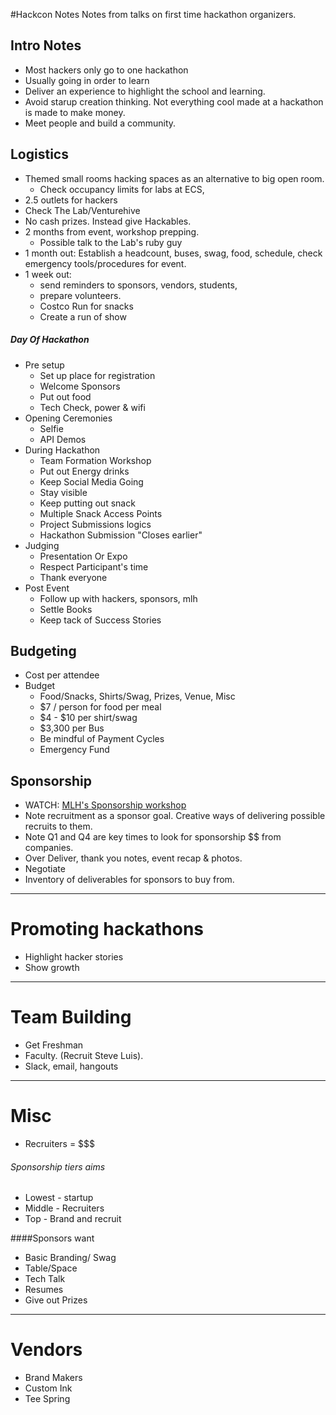 #Hackcon Notes
Notes from talks on first time hackathon organizers.

## Intro Notes

- Most hackers only go to one hackathon
- Usually going in order to learn
- Deliver an experience to highlight the school and learning. 
- Avoid starup creation thinking. Not everything cool made at a hackathon is made to make money.
- Meet people and build a community.

## Logistics

- Themed small rooms hacking spaces as an alternative to big open room. 
	- Check occupancy limits for labs at ECS,
- 2.5 outlets for hackers
- Check The Lab/Venturehive
- No cash prizes. Instead give Hackables. 
- 2 months from event, workshop prepping. 
	- Possible talk to the Lab's ruby guy
- 1 month out: Establish a headcount, buses, swag, food, schedule, check emergency tools/procedures for event.
- 1 week out: 
	- send reminders to sponsors, vendors, students, 
	- prepare volunteers.
	- Costco Run for snacks
	- Create a run of show
	
##### Day Of Hackathon	
- Pre setup
	- Set up place for registration
	- Welcome Sponsors
	- Put out food
	- Tech Check, power & wifi
- Opening Ceremonies		
	- Selfie 
	- API Demos
- During Hackathon
	- Team Formation Workshop
	- Put out Energy drinks
	- Keep Social Media Going
	- Stay visible
	- Keep putting out snack
	- Multiple Snack Access Points
	- Project Submissions logics
	- Hackathon Submission "Closes earlier"
- Judging 
	- Presentation Or Expo
	- Respect Participant's time
	- Thank everyone
- Post Event
	- Follow up with hackers, sponsors, mlh
	- Settle Books
	- Keep tack of Success Stories
	
## Budgeting

- Cost per attendee
- Budget
	- Food/Snacks, Shirts/Swag, Prizes, Venue, Misc
	- $7 / person for food per meal
	- $4 - $10 per shirt/swag
	- $3,300 per Bus
	- Be mindful of Payment Cycles
	- Emergency Fund
	
## Sponsorship

- WATCH: [MLH's Sponsorship workshop](https://www.youtube.com/watch?v=QI9NVe2wA5w)
- Note recruitment as a sponsor goal. Creative ways of delivering possible recruits to them.
- Note Q1 and Q4 are key times to look for sponsorship $$ from companies.
- Over Deliver, thank you notes, event recap & photos.
- Negotiate
- Inventory of deliverables for sponsors to buy from.


___

# Promoting hackathons

- Highlight hacker stories
- Show growth
 
____

#  Team Building

- Get Freshman
- Faculty. (Recruit Steve Luis).
- Slack, email, hangouts


____

# Misc

- Recruiters = $$$

###### Sponsorship tiers aims

- Lowest - startup
- Middle - Recruiters
- Top - Brand and recruit

####Sponsors want 

- Basic Branding/ Swag
- Table/Space
- Tech Talk
- Resumes
- Give out Prizes

____

# Vendors

- Brand Makers
- Custom Ink
- Tee Spring
